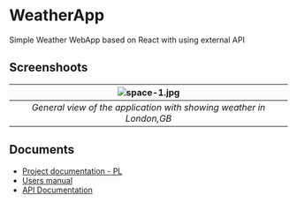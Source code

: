 # WeatherApp
Simple Weather WebApp based on React with using external API

## Screenshoots
| ![space-1.jpg](./docs/assets/search.png) | 
|:--:| 
| *General view of the application with showing weather in London,GB* |

## Documents
  - [Project documentation - PL](./docs/Dokumentacja%20projektowa.md)
  - [Users manual](./docs/Users%20manual.md)
  - [API Documentation](./docs/API%20documentation.md)
    
